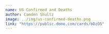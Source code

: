```yaml
---
name: US Confirmed and Deaths
author: Camden Shultz
image: ../img/us-confirmed-deaths.png
link: "https://public.domo.com/cards/bDzO5"
---
```

